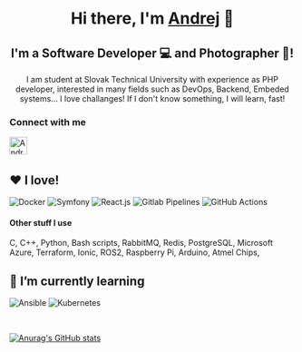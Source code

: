 <h1 align="center">
Hi there, I'm <a href="https://www.andrejvysny.sk/" target="_blank" rel="noreferrer">Andrej</a> 👋
</h1>

<h2 align="center">
I'm a Software Developer 💻 and Photographer 📸!
</h2> 

<p align="center">
I am student at Slovak Technical University with experience as PHP developer, interested in many fields such as DevOps, Backend, Embeded systems... I love challanges! If I don't know something, I will learn, fast!
</p>

### Connect with me
<a href="https://www.linkedin.com/in/andrejvysny/"><img align="left" src="https://raw.githubusercontent.com/yushi1007/yushi1007/main/images/linkedin.svg" alt="AndrejVysny | LinkedIn" width="31px"/></a>
<br>
<br>

## ❤ I love! 
![Docker](https://img.shields.io/badge/docker-%230db7ed.svg?style=for-the-badge&logo=docker&logoColor=white)
![Symfony](https://img.shields.io/badge/symfony-grey?style=for-the-badge&logo=symfony)
![React.js](https://img.shields.io/badge/react-white?style=for-the-badge&logo=react)
![Gitlab Pipelines](https://img.shields.io/badge/gitlab%20pipelines-%23fc6d26.svg?style=for-the-badge&logo=gitlab&logoColor=white)
![GitHub Actions](https://img.shields.io/badge/github%20actions-%23121011.svg?style=for-the-badge&logo=github&logoColor=white)

#### Other stuff I use

C, C++, Python, Bash scripts, RabbitMQ, Redis, PostgreSQL, Microsoft Azure, Terraform, Ionic, 
ROS2, Raspberry Pi, Arduino, Atmel Chips,

## 🌱 I’m currently learning
![Ansible](https://img.shields.io/badge/ansible-%23111111.svg?style=for-the-badge&logo=ansible&logoColor=white)
![Kubernetes](https://img.shields.io/badge/kubernetes-%23326ce5.svg?style=for-the-badge&logo=kubernetes&logoColor=white) 

<br>

[![Anurag's GitHub stats](https://github-readme-stats.vercel.app/api?username=andrejvysny&count_private=true&show_icons=true&theme=dark)](https://github.com/andrejvysny)


<!--
## 💼 Technical Skills
## 🔭 I’m currently working on ...

![React](https://img.shields.io/badge/react-%2320232a.svg?style=for-the-badge&logo=react&logoColor=%2361DAFB)
![JavaScript](https://img.shields.io/badge/javascript-%23323330.svg?style=for-the-badge&logo=javascript&logoColor=%23F7DF1E)
![TypeScript](https://img.shields.io/badge/typescript-%23007ACC.svg?style=for-the-badge&logo=typescript&logoColor=white)
![Bootstrap](https://img.shields.io/badge/bootstrap-%23563D7C.svg?style=for-the-badge&logo=bootstrap&logoColor=white)
![CSS3](https://img.shields.io/badge/css3-%231572B6.svg?style=for-the-badge&logo=css3&logoColor=white)
![Styled Components](https://img.shields.io/badge/styled--components-DB7093?style=for-the-badge&logo=styled-components&logoColor=white)
![MUI](https://img.shields.io/badge/MUI-%230081CB.svg?style=for-the-badge&logo=mui&logoColor=white)

</br>

![PHP](https://img.shields.io/badge/PHP-%23777BB3.svg?style=for-the-badge&logo=php&logoColor=white)

</br>

![Git](https://img.shields.io/badge/git-%23F05033.svg?style=for-the-badge&logo=git&logoColor=white)

<!--
**andrejvysny/andrejvysny** is a ✨ _special_ ✨ repository because its `README.md` (this file) appears on your GitHub profile.

Here are some ideas to get you started:


- 🌱 I’m currently learning ...
- 👯 I’m looking to collaborate on ...
- 🤔 I’m looking for help with ...
- 💬 Ask me about ...
- 📫 How to reach me: ...
- 😄 Pronouns: ...
- ⚡ Fun fact: ...
-->
